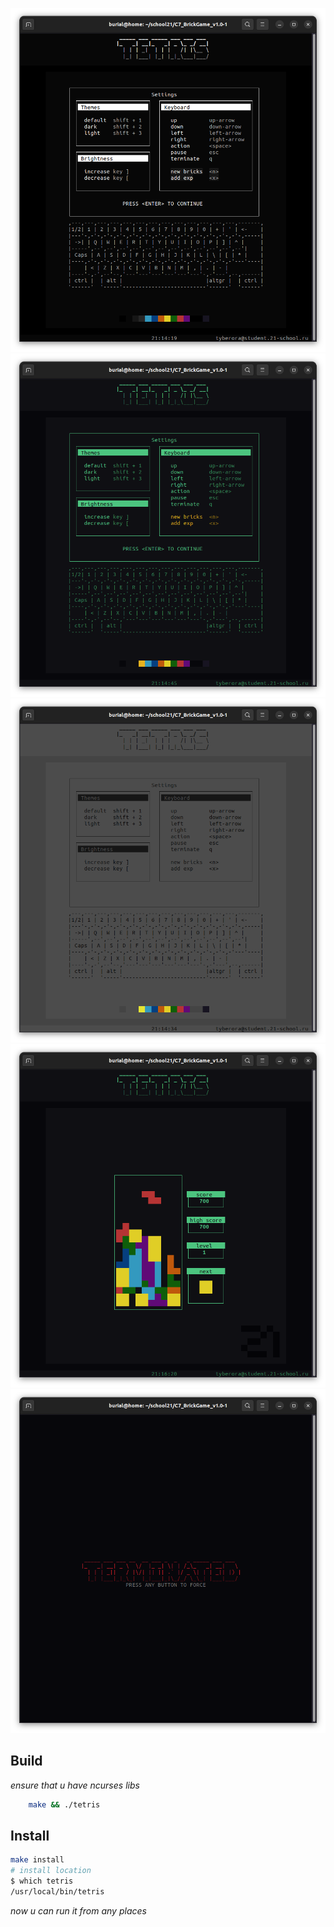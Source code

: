 ![default theme](.github/images/theme_default.png)
![dark theme](.github/images/theme_dark.png)
![light theme](.github/images/theme_light.png)
![demo](.github/images/demo.png)
![terminated](.github/images/terminated.png)


## Build

*ensure that u have ncurses libs*

```sh
    make && ./tetris
```

## Install

```sh
make install 
# install location
$ which tetris
/usr/local/bin/tetris
```
*now u can run it from any places*
